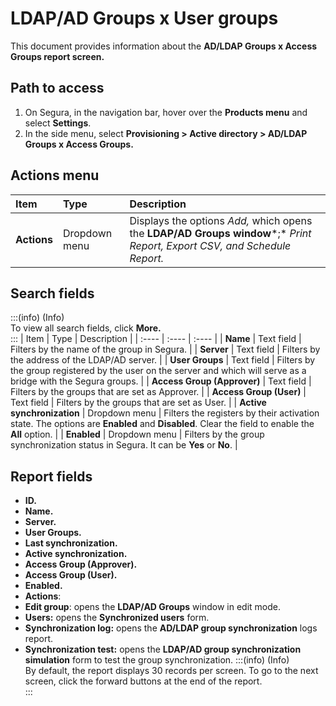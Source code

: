# LDAP/AD Groups x User groups

This document provides information about the **AD/LDAP Groups x Access Groups report screen.**

## Path to access
1. On Segura, in the navigation bar, hover over the **Products menu** and select **Settings**.  
2. In the side menu, select **Provisioning \> Active directory \> AD/LDAP Groups x Access Groups.**

## Actions menu
| Item | Type | Description |
| :---- | :---- | :---- |
| **Actions** | Dropdown menu | Displays the options *Add,* which opens the **LDAP/AD Groups window***;* *Print Report, Export CSV, and Schedule Report.* |

## Search fields
:::(info) (Info)  
To view all search fields, click **More.**  
:::
| Item | Type | Description |
| :---- | :---- | :---- |
| **Name** | Text field | Filters by the name of the group in Segura. |
| **Server** | Text field | Filters by the address of the LDAP/AD server. |
| **User Groups** | Text field | Filters by the group registered by the user on the server and which will serve as a bridge with the Segura groups. |
| **Access Group (Approver)** | Text field | Filters by the groups that are set as Approver. |
| **Access Group (User)** | Text field | Filters by the groups that are set as User. |
| **Active synchronization** | Dropdown menu | Filters the registers by their activation state. The options are **Enabled** and **Disabled**. Clear the field to enable the **All** option. |
| **Enabled** | Dropdown menu | Filters by the group synchronization status in Segura. It can be **Yes** or **No**. |

## Report fields
* **ID.**  
* **Name.**  
* **Server.**  
* **User Groups.**  
* **Last synchronization.**  
* **Active synchronization.**  
* **Access Group (Approver).**  
* **Access Group (User).**  
* **Enabled.**  
*  **Actions**:  
  * **Edit group**: opens the **LDAP/AD Groups** window in edit mode.  
  * **Users:** opens the **Synchronized users** form.  
  * **Synchronization log:** opens the **AD/LDAP group synchronization** logs report.  
  * **Synchronization test:** opens the **LDAP/AD group synchronization simulation** form to test the group synchronization.
:::(info) (Info)  
By default, the report displays 30 records per screen. To go to the next screen, click the forward buttons at the end of the report.  
:::